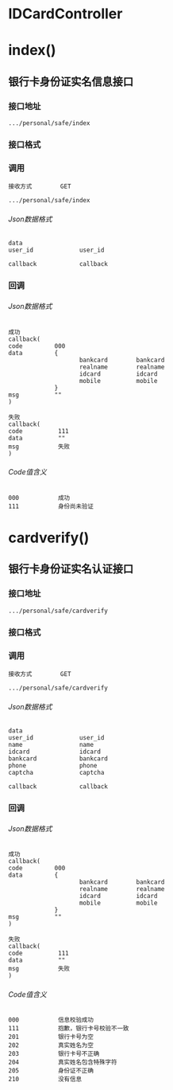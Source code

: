 # IDCardController #
# index() #
## 银行卡身份证实名信息接口


### 接口地址


```
.../personal/safe/index
```

### 接口格式

### 调用

```
接收方式        GET
```

```
.../personal/safe/index
```

###### Json数据格式
```
data
user_id             user_id        

callback            callback
```

### 回调
###### Json数据格式

```
成功
callback(
code         000
data         {
                    bankcard        bankcard
                    realname        realname
                    idcard          idcard
                    mobile          mobile
             }
msg          ""
)
```

```
失败
callback(
code          111
data          ""
msg           失败
)
```

###### Code值含义

```
000           成功
111           身份尚未验证

```
# cardverify() #
## 银行卡身份证实名认证接口


### 接口地址


```
.../personal/safe/cardverify
```

### 接口格式

### 调用

```
接收方式        GET
```

```
.../personal/safe/cardverify
```

###### Json数据格式
```
data
user_id             user_id        
name                name
idcard              idcard
bankcard            bankcard
phone               phone
captcha             captcha

callback            callback
```

### 回调
###### Json数据格式

```
成功
callback(
code         000
data         {
                    bankcard        bankcard
                    realname        realname
                    idcard          idcard
                    mobile          mobile
             }
msg          ""
)
```

```
失败
callback(
code          111
data          ""
msg           失败
)
```

###### Code值含义

```
000           信息校验成功
111           抱歉，银行卡号校验不一致
201           银行卡号为空
202           真实姓名为空
203           银行卡号不正确
204           真实姓名包含特殊字符
205           身份证不正确
210           没有信息

```
